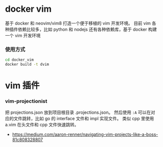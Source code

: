 # docker vim

基于 docker 和 neovim/vim8 打造一个便于移植的 vim 开发环境。
目前 vim 各种插件依赖比较多，比如 python 和 nodejs 还有各种依赖库，基于 docker 构建一个 vim 开发环境

### 使用方式

```sh
cd docker_vim
docker build -t dvim
```

# vim 插件

### vim-projectionist

把 projections.json 放到项目根目录 .projections.json。
然后使用 `:A` 可以在对应的文件跳转，比如 go 的 interface 文件和 impl 实现文件。
类似 cpp 里使用 a.vim 在头文件和 cpp 文件快速跳转。

- https://medium.com/aaron-renner/navigating-vim-projects-like-a-boss-81c808328807
